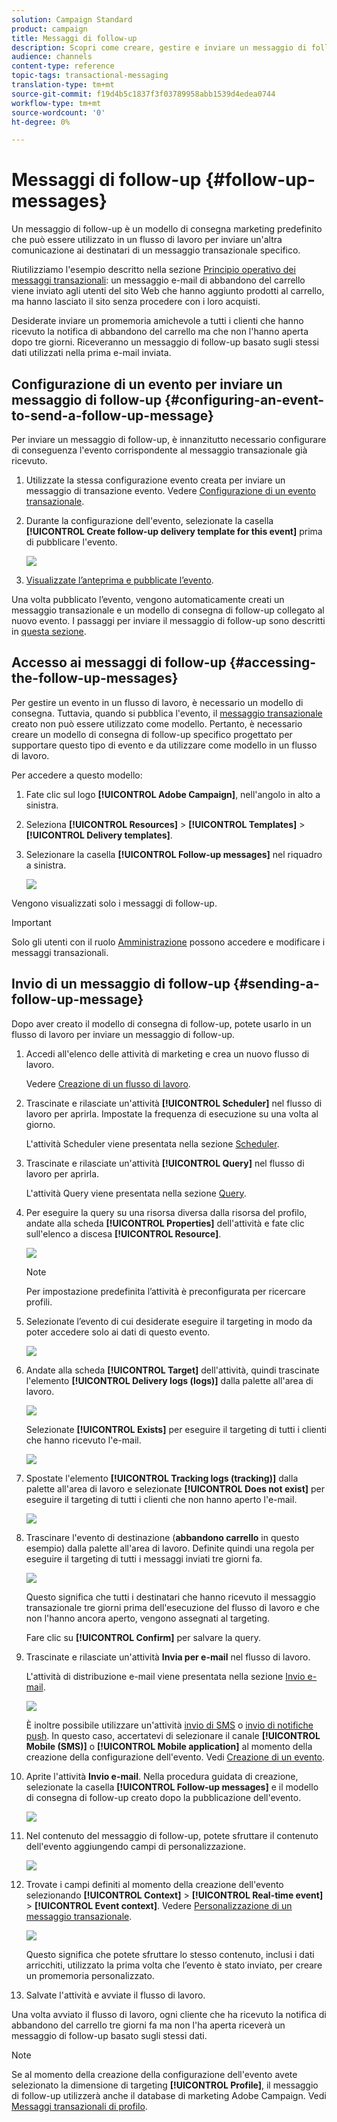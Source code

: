 ```yaml
---
solution: Campaign Standard
product: campaign
title: Messaggi di follow-up
description: Scopri come creare, gestire e inviare un messaggio di follow-up.
audience: channels
content-type: reference
topic-tags: transactional-messaging
translation-type: tm+mt
source-git-commit: f19d4b5c1837f3f03789958abb1539d4edea0744
workflow-type: tm+mt
source-wordcount: '0'
ht-degree: 0%

---
```



# Messaggi di follow-up {#follow-up-messages}

Un messaggio di follow-up è un modello di consegna marketing predefinito che può essere utilizzato in un flusso di lavoro per inviare un&#39;altra comunicazione ai destinatari di un messaggio transazionale specifico.

Riutilizziamo l&#39;esempio descritto nella sezione [Principio operativo dei messaggi transazionali](../../channels/using/getting-started-with-transactional-msg.md#transactional-messaging-operating-principle): un messaggio e-mail di abbandono del carrello viene inviato agli utenti del sito Web che hanno aggiunto prodotti al carrello, ma hanno lasciato il sito senza procedere con i loro acquisti.

Desiderate inviare un promemoria amichevole a tutti i clienti che hanno ricevuto la notifica di abbandono del carrello ma che non l&#39;hanno aperta dopo tre giorni. Riceveranno un messaggio di follow-up basato sugli stessi dati utilizzati nella prima e-mail inviata.

## Configurazione di un evento per inviare un messaggio di follow-up {#configuring-an-event-to-send-a-follow-up-message}

Per inviare un messaggio di follow-up, è innanzitutto necessario configurare di conseguenza l&#39;evento corrispondente al messaggio transazionale già ricevuto.

1. Utilizzate la stessa configurazione evento creata per inviare un messaggio di transazione evento. Vedere [Configurazione di un evento transazionale](../../channels/using/configuring-transactional-event.md).
1. Durante la configurazione dell&#39;evento, selezionate la casella **[!UICONTROL Create follow-up delivery template for this event]** prima di pubblicare l&#39;evento.

   ![](assets/message-center_follow-up-checkbox.png)

1. [Visualizzate l’anteprima e pubblicate l’evento](../../channels/using/publishing-transactional-event.md#previewing-and-publishing-the-event).

Una volta pubblicato l’evento, vengono automaticamente creati un messaggio transazionale e un modello di consegna di follow-up collegato al nuovo evento. I passaggi per inviare il messaggio di follow-up sono descritti in [questa sezione](#sending-a-follow-up-message).

## Accesso ai messaggi di follow-up {#accessing-the-follow-up-messages}

Per gestire un evento in un flusso di lavoro, è necessario un modello di consegna. Tuttavia, quando si pubblica l&#39;evento, il [messaggio transazionale](../../channels/using/editing-transactional-message.md) creato non può essere utilizzato come modello. Pertanto, è necessario creare un modello di consegna di follow-up specifico progettato per supportare questo tipo di evento e da utilizzare come modello in un flusso di lavoro.

Per accedere a questo modello:

1. Fate clic sul logo **[!UICONTROL Adobe Campaign]**, nell&#39;angolo in alto a sinistra.
1. Seleziona **[!UICONTROL Resources]** > **[!UICONTROL Templates]** > **[!UICONTROL Delivery templates]**.
1. Selezionare la casella **[!UICONTROL Follow-up messages]** nel riquadro a sinistra.

   ![](assets/message-center_follow-up-search.png)

Vengono visualizzati solo i messaggi di follow-up.

>[!IMPORTANT]
>
>Solo gli utenti con il ruolo [Amministrazione](../../administration/using/users-management.md#functional-administrators) possono accedere e modificare i messaggi transazionali.

## Invio di un messaggio di follow-up {#sending-a-follow-up-message}

Dopo aver creato il modello di consegna di follow-up, potete usarlo in un flusso di lavoro per inviare un messaggio di follow-up.

<!--You need to set up a workflow targeting the event corresponding to the transactional message that was already received.-->

1. Accedi all&#39;elenco delle attività di marketing e crea un nuovo flusso di lavoro.

   Vedere [Creazione di un flusso di lavoro](../../automating/using/building-a-workflow.md#creating-a-workflow).

1. Trascinate e rilasciate un&#39;attività **[!UICONTROL Scheduler]** nel flusso di lavoro per aprirla. Impostate la frequenza di esecuzione su una volta al giorno.

   L&#39;attività Scheduler viene presentata nella sezione [Scheduler](../../automating/using/scheduler.md).

1. Trascinate e rilasciate un&#39;attività **[!UICONTROL Query]** nel flusso di lavoro per aprirla.

   L&#39;attività Query viene presentata nella sezione [Query](../../automating/using/query.md).

1. Per eseguire la query su una risorsa diversa dalla risorsa del profilo, andate alla scheda **[!UICONTROL Properties]** dell&#39;attività e fate clic sull&#39;elenco a discesa **[!UICONTROL Resource]**.

   ![](assets/message-center_follow-up-query-properties.png)

   >[!NOTE]
   >
   >Per impostazione predefinita l’attività è preconfigurata per ricercare profili.

1. Selezionate l’evento di cui desiderate eseguire il targeting in modo da poter accedere solo ai dati di questo evento.

   ![](assets/message-center_follow-up-query-resource.png)

1. Andate alla scheda **[!UICONTROL Target]** dell&#39;attività, quindi trascinate l&#39;elemento **[!UICONTROL Delivery logs (logs)]** dalla palette all&#39;area di lavoro.

   ![](assets/message-center_follow-up-delivery-logs.png)

   Selezionate **[!UICONTROL Exists]** per eseguire il targeting di tutti i clienti che hanno ricevuto l&#39;e-mail.

   ![](assets/message-center_follow-up-delivery-logs-exists.png)

1. Spostate l&#39;elemento **[!UICONTROL Tracking logs (tracking)]** dalla palette all&#39;area di lavoro e selezionate **[!UICONTROL Does not exist]** per eseguire il targeting di tutti i clienti che non hanno aperto l&#39;e-mail.

   ![](assets/message-center_follow-up-delivery-and-tracking-logs.png)

1. Trascinare l&#39;evento di destinazione (**abbandono carrello** in questo esempio) dalla palette all&#39;area di lavoro. Definite quindi una regola per eseguire il targeting di tutti i messaggi inviati tre giorni fa.

   ![](assets/message-center_follow-up-created.png)

   Questo significa che tutti i destinatari che hanno ricevuto il messaggio transazionale tre giorni prima dell&#39;esecuzione del flusso di lavoro e che non l&#39;hanno ancora aperto, vengono assegnati al targeting.

   Fare clic su **[!UICONTROL Confirm]** per salvare la query.

1. Trascinate e rilasciate un&#39;attività **Invia per e-mail** nel flusso di lavoro.

   L&#39;attività di distribuzione e-mail viene presentata nella sezione [Invio e-mail](../../automating/using/email-delivery.md).

   ![](assets/message-center_follow-up-workflow.png)

   È inoltre possibile utilizzare un&#39;attività [invio di SMS](../../automating/using/sms-delivery.md) o [invio di notifiche push](../../automating/using/push-notification-delivery.md). In questo caso, accertatevi di selezionare il canale **[!UICONTROL Mobile (SMS)]** o **[!UICONTROL Mobile application]** al momento della creazione della configurazione dell&#39;evento. Vedi [Creazione di un evento](../../channels/using/configuring-transactional-event.md#creating-an-event).

1. Aprite l&#39;attività **Invio e-mail**. Nella procedura guidata di creazione, selezionate la casella **[!UICONTROL Follow-up messages]** e il modello di consegna di follow-up creato dopo la pubblicazione dell&#39;evento.

   ![](assets/message-center_follow-up-template.png)

1. Nel contenuto del messaggio di follow-up, potete sfruttare il contenuto dell&#39;evento aggiungendo campi di personalizzazione.

   ![](assets/message-center_follow-up-content.png)

1. Trovate i campi definiti al momento della creazione dell&#39;evento selezionando **[!UICONTROL Context]** > **[!UICONTROL Real-time event]** > **[!UICONTROL Event context]**. Vedere [Personalizzazione di un messaggio transazionale](../../channels/using/editing-transactional-message.md#personalizing-a-transactional-message).

   ![](assets/message-center_follow-up-personalization.png)

   Questo significa che potete sfruttare lo stesso contenuto, inclusi i dati arricchiti, utilizzato la prima volta che l’evento è stato inviato, per creare un promemoria personalizzato.

1. Salvate l&#39;attività e avviate il flusso di lavoro.

Una volta avviato il flusso di lavoro, ogni cliente che ha ricevuto la notifica di abbandono del carrello tre giorni fa ma non l&#39;ha aperta riceverà un messaggio di follow-up basato sugli stessi dati.

>[!NOTE]
>
>Se al momento della creazione della configurazione dell&#39;evento avete selezionato la dimensione di targeting **[!UICONTROL Profile]**, il messaggio di follow-up utilizzerà anche il database di marketing  Adobe Campaign. Vedi [Messaggi transazionali di profilo](../../channels/using/editing-transactional-message.md#profile-transactional-message-specificities).
